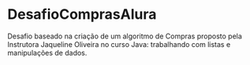 # DesafioComprasAlura
Desafio baseado na criação de um algoritmo de Compras proposto pela Instrutora Jaqueline Oliveira no curso Java: trabalhando com listas e manipulações de dados.
